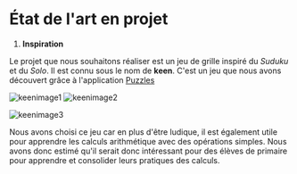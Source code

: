 # État de l'art en projet 
1. __Inspiration__

Le projet que nous souhaitons réaliser est un jeu de grille inspiré du _Suduku_ et du _Solo_. Il est connu sous le nom de **keen**. C'est un jeu que nous avons découvert grâce à l'application [Puzzles](https://github.com/chrisboyle/sgtpuzzles) 

![keenimage1](https://framadrive.org/s/aPFLGuHaQ3mWlYg) 
![keenimage2](https://framadrive.org/s/5c6BEhazCYBpcTp) 

![keenimage3](https://framadrive.org/s/GrXrvMhahJDGGnZ) 

Nous avons choisi ce jeu car en plus d'être ludique, il est également utile pour apprendre les calculs arithmétique avec des opérations simples. Nous avons donc estimé qu'il serait donc intéressant pour des élèves de primaire pour apprendre et consolider leurs pratiques des calculs. 









